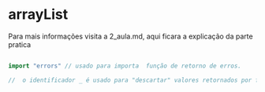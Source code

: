 # arrayList 
Para mais informações visita a 2_aula.md, aqui ficara a explicação da parte pratica

```go

import "errors" // usado para importa  função de retorno de erros.

//  o identificador _ é usado para "descartar" valores retornados por funções ou atribuídos a variáveis, evitando assim que o compilador gere erros por variáveis não utilizadas.

```